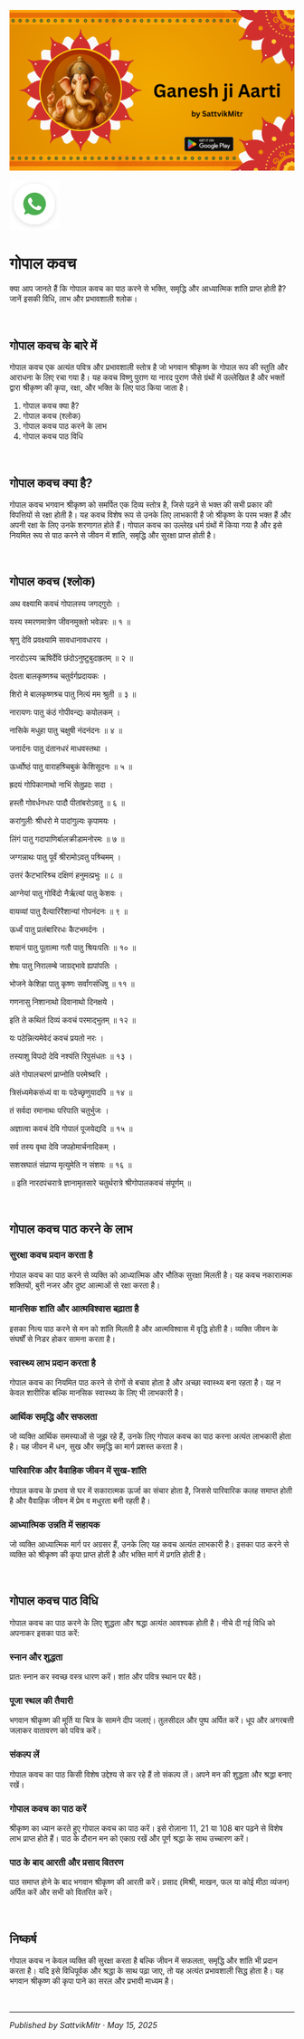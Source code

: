 <!-- Banner SVG -->
![Banner](https://raw.githubusercontent.com/anandwana001/content-repo/refs/heads/main/aarti/ganesh/ganesh_ji_aarti_banner.png)

<!-- Share & WhatsApp icons as SVG -->
<a href="https://api.whatsapp.com/send?text=Check%20out%20this%20article%20in%20the%20Hanuman%20Chalisa%20app%3A%20https%3A%2F%2Fwww.sattvikmitr.com%2Farticles%3FcontentUrl%3Dhttps%253A%252F%252Fraw.githubusercontent.com%252Fanandwana001%252Fcontent-repo%252Frefs%252Fheads%252Fmain%252Faarti%252Fganesh%252Fganesh_aarti_english.md%26title%3DGanesh%2520Aarti">
  <img src="https://raw.githubusercontent.com/anandwana001/content-repo/refs/heads/main/assets/ic_wtsapp_share_rounded.svg" alt="WhatsApp"/>
</a>

<br>

# गोपाल कवच
क्या आप जानते हैं कि गोपाल कवच का पाठ करने से भक्ति, समृद्धि और आध्यात्मिक शांति प्राप्त होती है? जानें इसकी विधि, लाभ और प्रभावशाली श्लोक।

<br>

## गोपाल कवच के बारे में
गोपाल कवच एक अत्यंत पवित्र और प्रभावशाली स्तोत्र है जो भगवान श्रीकृष्ण के गोपाल रूप की स्तुति और आराधना के लिए रचा गया है। यह कवच विष्णु पुराण या नारद पुराण जैसे ग्रंथों में उल्लेखित है और भक्तों द्वारा श्रीकृष्ण की कृपा, रक्षा, और भक्ति के लिए पाठ किया जाता है।


1. गोपाल कवच क्या है?
2. गोपाल कवच (श्लोक)
3. गोपाल कवच पाठ करने के लाभ
4. गोपाल कवच पाठ विधि

<br>

## गोपाल कवच क्या है?
गोपाल कवच भगवान श्रीकृष्ण को समर्पित एक दिव्य स्तोत्र है, जिसे पढ़ने से भक्त की सभी प्रकार की विपत्तियों से रक्षा होती है। यह कवच विशेष रूप से उनके लिए लाभकारी है जो श्रीकृष्ण के परम भक्त हैं और अपनी रक्षा के लिए उनके शरणागत होते हैं। गोपाल कवच का उल्लेख धर्म ग्रंथों में किया गया है और इसे नियमित रूप से पाठ करने से जीवन में शांति, समृद्धि और सुरक्षा प्राप्त होती है।

<br>

## गोपाल कवच (श्लोक)
अथ वक्ष्यामि कवचं गोपालस्य जगद्गुरोः ।

यस्य स्मरणमात्रेण जीवनमुक्तो भवेन्नरः ॥ १ ॥

श्रृणु देवि प्रवक्ष्यामि सावधानावधारय ।

नारदोऽस्य ऋषिर्देवि छंदोऽनुष्टुबुदाह्रतम् ॥ २ ॥

देवता बालकृष्णश्र्च चतुर्वर्गप्रदायकः ।

शिरो मे बालकृष्णश्र्च पातु नित्यं मम श्रुती ॥ ३ ॥

नारायणः पातु कंठं गोपीवन्द्यः कपोलकम् ।

नासिके मधुहा पातु चक्षुषी नंदनंदनः ॥ ४ ॥

जनार्दनः पातु दंतानधरं माधवस्तथा ।

ऊर्ध्वोष्ठं पातु वाराहश्र्चिबुकं केशिसूदनः ॥ ५ ॥

ह्रदयं गोपिकानाथो नाभिं सेतुप्रदः सदा ।

हस्तौ गोवर्धनधरः पादौ पीतांबरोऽवतु ॥ ६ ॥

करांगुलीः श्रीधरो मे पादांगुल्यः कृपामयः ।

लिंगं पातु गदापाणिर्बालक्रीडामनोरमः ॥ ७ ॥

जग्गन्नाथः पातु पूर्वं श्रीरामोऽवतु पश्र्चिमम् ।

उत्तरं कैटभारिश्र्च दक्षिणं हनुमत्प्रभुः ॥ ८ ॥

आग्नेयां पातु गोविंदो नैर्ऋत्यां पातु केशवः ।

वायव्यां पातु दैत्यारिरैशान्यां गोपनंदनः ॥ ९ ॥

ऊर्ध्वं पातु प्रलंबारिरधः कैटभमर्दनः ।

शयानं पातु पूतात्मा गतौ पातु श्रियःपतिः ॥ १० ॥

शेषः पातु निरालम्बे जाग्रद्भावे ह्यपांपतिः ।

भोजने केशिहा पातु कृष्णः सर्वांगसंधिषु ॥ ११ ॥

गणनासु निशानाथो दिवानाथो दिनक्षये ।

इति ते कथितं दिव्यं कवचं परमाद्भुतम् ॥ १२ ॥

यः पठेन्नित्यमेवेदं कवचं प्रयतो नरः ।

तस्याशु विपदो देवि नश्यंति रिपुसंधतः ॥ १३ ।

अंते गोपालचरणं प्राप्नोति परमेश्र्वरि ।

त्रिसंध्यमेकसंध्यं वा यः पठेच्छृणुयादपि ॥ १४ ॥

तं सर्वदा रमानाथः परिपाति चतुर्भुजः ।

अज्ञात्वा कवचं देवि गोपालं पूजयेद्यदि ॥ १५ ॥

सर्व तस्य वृथा देवि जपहोमार्चनादिकम् ।

सशस्रघातं संप्राप्य मृत्युमेति न संशयः ॥ १६ ॥

॥ इति नारदपंचरात्रे ज्ञानामृतसारे चतुर्थरात्रे श्रीगोपालकवचं संपूर्णम् ॥

<br>


## गोपाल कवच पाठ करने के लाभ
### सुरक्षा कवच प्रदान करता है
गोपाल कवच का पाठ करने से व्यक्ति को आध्यात्मिक और भौतिक सुरक्षा मिलती है। यह कवच नकारात्मक शक्तियों, बुरी नजर और दुष्ट आत्माओं से रक्षा करता है।

### मानसिक शांति और आत्मविश्वास बढ़ाता है
इसका नित्य पाठ करने से मन को शांति मिलती है और आत्मविश्वास में वृद्धि होती है। व्यक्ति जीवन के संघर्षों से निडर होकर सामना करता है।

### स्वास्थ्य लाभ प्रदान करता है
गोपाल कवच का नियमित पाठ करने से रोगों से बचाव होता है और अच्छा स्वास्थ्य बना रहता है। यह न केवल शारीरिक बल्कि मानसिक स्वास्थ्य के लिए भी लाभकारी है।

### आर्थिक समृद्धि और सफलता
जो व्यक्ति आर्थिक समस्याओं से जूझ रहे हैं, उनके लिए गोपाल कवच का पाठ करना अत्यंत लाभकारी होता है। यह जीवन में धन, सुख और समृद्धि का मार्ग प्रशस्त करता है।

### पारिवारिक और वैवाहिक जीवन में सुख-शांति
गोपाल कवच के प्रभाव से घर में सकारात्मक ऊर्जा का संचार होता है, जिससे पारिवारिक कलह समाप्त होती है और वैवाहिक जीवन में प्रेम व मधुरता बनी रहती है।

### आध्यात्मिक उन्नति में सहायक
जो व्यक्ति आध्यात्मिक मार्ग पर अग्रसर हैं, उनके लिए यह कवच अत्यंत लाभकारी है। इसका पाठ करने से व्यक्ति को श्रीकृष्ण की कृपा प्राप्त होती है और भक्ति मार्ग में प्रगति होती है।

<br>

## गोपाल कवच पाठ विधि
गोपाल कवच का पाठ करने के लिए शुद्धता और श्रद्धा अत्यंत आवश्यक होती है। नीचे दी गई विधि को अपनाकर इसका पाठ करें:

### स्नान और शुद्धता

प्रातः स्नान कर स्वच्छ वस्त्र धारण करें।
शांत और पवित्र स्थान पर बैठें।

### पूजा स्थल की तैयारी

भगवान श्रीकृष्ण की मूर्ति या चित्र के सामने दीप जलाएं।
तुलसीदल और पुष्प अर्पित करें।
धूप और अगरबत्ती जलाकर वातावरण को पवित्र करें।
### संकल्प लें

गोपाल कवच का पाठ किसी विशेष उद्देश्य से कर रहे हैं तो संकल्प लें।
अपने मन की शुद्धता और श्रद्धा बनाए रखें।
### गोपाल कवच का पाठ करें

श्रीकृष्ण का ध्यान करते हुए गोपाल कवच का पाठ करें।
इसे रोज़ाना 11, 21 या 108 बार पढ़ने से विशेष लाभ प्राप्त होते हैं।
पाठ के दौरान मन को एकाग्र रखें और पूर्ण श्रद्धा के साथ उच्चारण करें।
### पाठ के बाद आरती और प्रसाद वितरण

पाठ समाप्त होने के बाद भगवान श्रीकृष्ण की आरती करें।
प्रसाद (मिश्री, माखन, फल या कोई मीठा व्यंजन) अर्पित करें और सभी को वितरित करें।

<br>

## निष्कर्ष
गोपाल कवच न केवल व्यक्ति की सुरक्षा करता है बल्कि जीवन में सफलता, समृद्धि और शांति भी प्रदान करता है। यदि इसे विधिपूर्वक और श्रद्धा के साथ पढ़ा जाए, तो यह अत्यंत प्रभावशाली सिद्ध होता है। यह भगवान श्रीकृष्ण की कृपा पाने का सरल और प्रभावी माध्यम है।

<br>

---

*Published by SattvikMitr · May 15, 2025*
